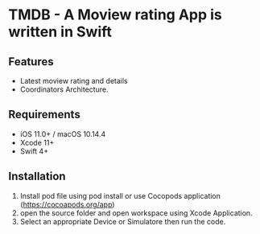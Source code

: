 #  TMDB - A Moview rating App is written in Swift

## Features
-  Latest moview rating and details
-  Coordinators Architecture.

## Requirements

* iOS 11.0+ / macOS 10.14.4
* Xcode 11+
* Swift 4+


## Installation
1. Install pod file using pod install or use Cocopods application (https://cocoapods.org/app)
2. open the source folder and open workspace using Xcode Application.
3. Select an appropriate Device or Simulatore then run the code.
